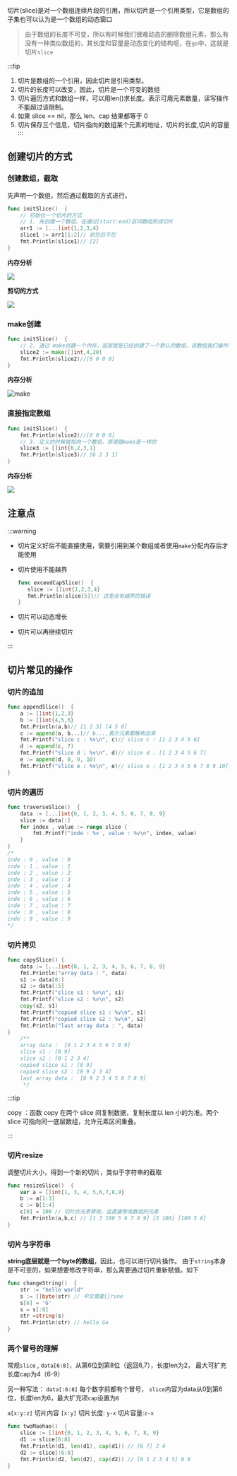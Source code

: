 切片(slice)是对一个数组连续片段的引用，所以切片是一个引用类型，它是数组的子集也可以认为是一个数组的动态窗口
> 由于数组的长度不可变，所以有时候我们很难动态的删除数组元素，那么有没有一种类似数组的，其长度和容量是动态变化的结构呢，在`go`中，这就是切片`slice`

:::tip
1. 切片是数组的一个引用，因此切片是引用类型。
2. 切片的长度可以改变，因此，切片是一个可变的数组
3. 切片遍历方式和数组一样，可以用len()求长度。表示可用元素数量，读写操作不能超过该限制。
4. 如果 slice == nil，那么 len、cap 结果都等于 0
5. 切片保存三个信息，切片指向的数组某个元素的地址，切片的长度,切片的容量
:::

## 创建切片的方式

### 创建数组，截取

先声明一个数组，然后通过截取的方式进行。

```go
func initSlice()  {
	// 初始化一个切片的方式
	// 1. 先创建一个数组，在通过[start:end)区间数组形成切片
	arr1 := [...]int{1,2,3,4}
	slice1 := arr1[1:2]// 前包后不包
	fmt.Println(slice1)// [2]
}
```

**内存分析**

![](https://cdn.jsdelivr.net/gh/coder-th/static/202111041503078.png)

**剪切的方式**

![](https://cdn.jsdelivr.net/gh/coder-th/static/202111041504205.png)

### make创建

```go
func initSlice()  {
	// 2. 通过 make创建一个内存，底层就是已经创建了一个默认的数组，该数组我们操作不了，但是我们可以通过切片进行操作
	slice2 := make([]int,4,20)
	fmt.Println(slice2)//[0 0 0 0]
}
```

**内存分析**

![make](https://cdn.jsdelivr.net/gh/coder-th/static/202111041503040.png)

### 直接指定数组

```go
func initSlice()  {
	fmt.Println(slice2)//[0 0 0 0]
	// 3. 定义的时候就指向一个数组，原理跟make是一样的
	slice3 := []int{6,2,3,1}
	fmt.Println(slice3)// [6 2 3 1]
}
```

**内存分析**

![](https://cdn.jsdelivr.net/gh/coder-th/static/202111041507238.png)

## 注意点

:::warning

-  切片定义好后不能直接使用，需要引用到某个数组或者使用`make`分配内存后才能使用

-  切片使用不能越界

   ```go
   func exceedCapSlice()  {
   	  slice := []int{1,2,3,4}
   	  fmt.Println(slice[5])// 这里会有越界的错误
   }
   ```

- 切片可以动态增长
- 切片可以再继续切片

:::



## 切片常见的操作

### 切片的追加

```go
func appendSlice()  {
	a := []int{1,2,3}
	b := []int{4,5,6}
	fmt.Println(a,b)// [1 2 3] [4 5 6]
	c := append(a, b...)// b...,表示元素都解构出来
	fmt.Printf("slice c : %v\n", c)// slice c : [1 2 3 4 5 6]
	d := append(c, 7)
	fmt.Printf("slice d : %v\n", d)// slice d : [1 2 3 4 5 6 7]
	e := append(d, 8, 9, 10)
	fmt.Printf("slice e : %v\n", e)// slice e : [1 2 3 4 5 6 7 8 9 10]
}
```

### 切片的遍历

```go
func traverseSlice()  {
	data := [...]int{0, 1, 2, 3, 4, 5, 6, 7, 8, 9}
	slice := data[:]
	for index , value := range slice {
		fmt.Printf("inde : %v , value : %v\n", index, value)
	}
}
/*
inde : 0 , value : 0
inde : 1 , value : 1
inde : 2 , value : 2
inde : 3 , value : 3
inde : 4 , value : 4
inde : 5 , value : 5
inde : 6 , value : 6
inde : 7 , value : 7
inde : 8 , value : 8
inde : 9 , value : 9
*/
```

### 切片拷贝

```go
func copySlice() {
	data := [...]int{0, 1, 2, 3, 4, 5, 6, 7, 8, 9}
	fmt.Println("array data : ", data)
	s1 := data[8:]
	s2 := data[:5]
	fmt.Printf("slice s1 : %v\n", s1)
	fmt.Printf("slice s2 : %v\n", s2)
	copy(s2, s1)
	fmt.Printf("copied slice s1 : %v\n", s1)
	fmt.Printf("copied slice s2 : %v\n", s2)
	fmt.Println("last array data : ", data)
}
	/**
	array data :  [0 1 2 3 4 5 6 7 8 9]
	slice s1 : [8 9]
	slice s2 : [0 1 2 3 4]
	copied slice s1 : [8 9]
	copied slice s2 : [8 9 2 3 4]
	last array data :  [8 9 2 3 4 5 6 7 8 9]
	 */
```

:::tip

copy ：函数 copy 在两个 slice 间复制数据，复制长度以 len 小的为准。两个 slice 可指向同一底层数组，允许元素区间重叠。

:::

### 切片resize

调整切片大小，得到一个新的切片，类似于字符串的截取

```go
func resizeSlice()  {
	var a = []int{1, 3, 4, 5,6,7,8,9}
	b := a[1:3]
	c := b[1:4]
	c[0] = 100 // 切片的元素修改，会直接修改数组的元素
	fmt.Println(a,b,c) // [1 3 100 5 6 7 8 9] [3 100] [100 5 6]
}
```

### 切片与字符串
**string底层就是一个byte的数组**，因此，也可以进行切片操作。
由于`string`本身是不可变的，如果想要修改字符串，那么需要通过切片重新赋值。如下

```go
func changeString()  {
	str := "hello world"
	s := []byte(str) // 中文需要[]rune
	s[6] = 'G'
	s = s[:8]
	str =string(s)
	fmt.Println(str) // hello Go
}
```

### 两个冒号的理解

常规`slice` , `data[6:8]`，从第6位到第8位（返回6,7），长度len为2， 最大可扩充长度cap为4（6-9）

另一种写法： `data[:6:8]` 每个数字前都有个冒号， `slice`内容为data从0到第6位，长度len为6，最大扩充项`cap`设置为`8`

`a[x:y:z]` 切片内容 `[x:y]` 切片长度: `y-x` 切片容量:`z-x`

```go
func twoMaohao()  {
	slice := []int{0, 1, 2, 3, 4, 5, 6, 7, 8, 9}
	d1 := slice[6:8]
	fmt.Println(d1, len(d1), cap(d1)) // [6 7] 2 4
	d2 := slice[:6:8]
	fmt.Println(d2, len(d2), cap(d2)) // [0 1 2 3 4 5] 6 8
}
```



